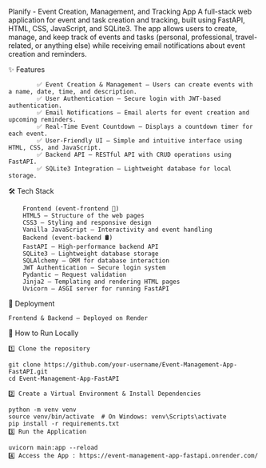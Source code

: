 
Planify - Event Creation, Management, and Tracking App
A full-stack web application for event and task creation and tracking, built using FastAPI, HTML, CSS, JavaScript, and SQLite3. The app allows users to create, manage, and keep track of events and tasks (personal, professional, travel-related, or anything else) while receiving email notifications about event creation and reminders.

✨ Features

            ✅ Event Creation & Management – Users can create events with a name, date, time, and description.
            ✅ User Authentication – Secure login with JWT-based authentication.
            ✅ Email Notifications – Email alerts for event creation and upcoming reminders.
            ✅ Real-Time Event Countdown – Displays a countdown timer for each event.
            ✅ User-Friendly UI – Simple and intuitive interface using HTML, CSS, and JavaScript.
            ✅ Backend API – RESTful API with CRUD operations using FastAPI.
            ✅ SQLite3 Integration – Lightweight database for local storage.


            
🛠 Tech Stack

        Frontend (event-frontend 🎨)
        HTML5 – Structure of the web pages
        CSS3 – Styling and responsive design
        Vanilla JavaScript – Interactivity and event handling
        Backend (event-backend 🛢️)
        FastAPI – High-performance backend API
        SQLite3 – Lightweight database storage
        SQLAlchemy – ORM for database interaction
        JWT Authentication – Secure login system
        Pydantic – Request validation
        Jinja2 – Templating and rendering HTML pages
        Uvicorn – ASGI server for running FastAPI

        
🚀 Deployment

    Frontend & Backend – Deployed on Render



📜 How to Run Locally

    1️⃣ Clone the repository
    
    git clone https://github.com/your-username/Event-Management-App-FastAPI.git
    cd Event-Management-App-FastAPI
    
    2️⃣ Create a Virtual Environment & Install Dependencies
    
    python -m venv venv
    source venv/bin/activate  # On Windows: venv\Scripts\activate
    pip install -r requirements.txt
    3️⃣ Run the Application
    
    uvicorn main:app --reload
    4️⃣ Access the App : https://event-management-app-fastapi.onrender.com/
